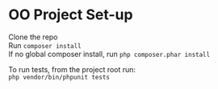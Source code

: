 # OO Project Set-up

Clone the repo  
Run `composer install`  
If no global composer install, run `php composer.phar install`

To run tests, from the project root run:  
`php vendor/bin/phpunit tests`
